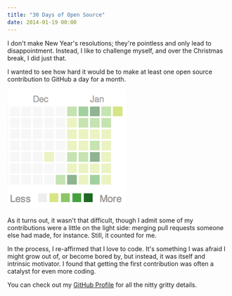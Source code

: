 ```yaml
---
title: "30 Days of Open Source"
date: 2014-01-19 00:00
---
```


<p>I don't make New Year's resolutions; they're pointless and only lead to disappointment. Instead, I like to challenge myself, and over the Christmas break, I did just that. </p>

<p>I wanted to see how hard it would be to make at least one open source contribution to GitHub a day for a month. </p>

<img src="/img/import/blog/30-days-of-open-source/856B977F050A484AB784B65FB9EE3ECB.png" class="img-responsive" />

<p>As it turns out, it wasn't that difficult, though I admit some of my contributions were a little on the light side: merging pull requests someone else had made, for instance. Still, it counted for me. </p>

<p>In the process, I re-affirmed that I love to code. It's something I was afraid I might grow out of, or become bored by, but instead, it was itself and intrinsic motivator. I found that getting the first contribution was often a catalyst for even more coding. </p>

<p>You can check out my <a href="https://github.com/AshFurrow">GitHub Profile</a> for all the nitty gritty details. </p>

<!-- more -->

